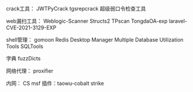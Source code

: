 crack工具：
JWTPyCrack
tgsrepcrack
超级弱口令检查工具

web漏扫工具：
Weblogic-Scanner
Structs2
TPscan
TongdaOA-exp
laravel-CVE-2021-3129-EXP

shell管理：
gomoon
Redis Desktop Manager
Multiple Database Utilization Tools
SQLTools

字典
fuzzDicts

网络代理：
proxifier


内网：
CS
msf
插件：taowu-cobalt strike

